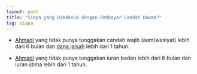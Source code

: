 ```yaml
---
layout: post
title: "Siapa yang Dimaksud dengan Pembayar Candah Dawam?"
tag: siapa
---
```


- [Ahmadi](/kamus/ahmadi.html) yang tidak punya tunggakan candah wajib (aam/wasiyat) lebih dari 6 bulan dan [dana jalsah](/kamus/candah-jalsah-salanah.html) lebih dari 1 tahun.

- [Ahmadi](/kamus/ahmadi.html) yang tidak punya tunggakan iuran badan lebih dari 6 bulan dan iuran ijtima lebih dari 1 tahun.